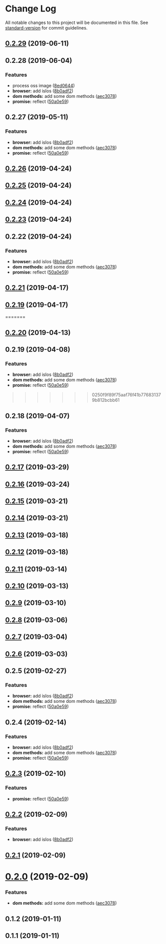 # Change Log

All notable changes to this project will be documented in this file. See [standard-version](https://github.com/conventional-changelog/standard-version) for commit guidelines.

<a name="0.2.29"></a>
## [0.2.29](https://github.com/leafiy/buxton/compare/v0.2.28...v0.2.29) (2019-06-11)



<a name="0.2.28"></a>
## 0.2.28 (2019-06-04)


### Features

* process oss image ([8ed0644](https://github.com/leafiy/buxton/commit/8ed0644))
* **browser:** add isIos ([8b0adf2](https://github.com/leafiy/buxton/commit/8b0adf2))
* **dom methods:** add some dom methods ([aec3078](https://github.com/leafiy/buxton/commit/aec3078))
* **promise:** reflect ([50a0e59](https://github.com/leafiy/buxton/commit/50a0e59))



<a name="0.2.27"></a>
## 0.2.27 (2019-05-11)


### Features

* **browser:** add isIos ([8b0adf2](https://github.com/leafiy/buxton/commit/8b0adf2))
* **dom methods:** add some dom methods ([aec3078](https://github.com/leafiy/buxton/commit/aec3078))
* **promise:** reflect ([50a0e59](https://github.com/leafiy/buxton/commit/50a0e59))



<a name="0.2.26"></a>
## [0.2.26](https://github.com/leafiy/buxton/compare/v0.2.25...v0.2.26) (2019-04-24)



<a name="0.2.25"></a>
## [0.2.25](https://github.com/leafiy/buxton/compare/v0.2.24...v0.2.25) (2019-04-24)



<a name="0.2.24"></a>
## [0.2.24](https://github.com/leafiy/buxton/compare/v0.2.23...v0.2.24) (2019-04-24)



<a name="0.2.23"></a>
## [0.2.23](https://github.com/leafiy/buxton/compare/v0.2.22...v0.2.23) (2019-04-24)



<a name="0.2.22"></a>
## 0.2.22 (2019-04-24)


### Features

* **browser:** add isIos ([8b0adf2](https://github.com/leafiy/buxton/commit/8b0adf2))
* **dom methods:** add some dom methods ([aec3078](https://github.com/leafiy/buxton/commit/aec3078))
* **promise:** reflect ([50a0e59](https://github.com/leafiy/buxton/commit/50a0e59))



<a name="0.2.21"></a>
## [0.2.21](https://github.com/leafiy/buxton/compare/v0.2.19...v0.2.21) (2019-04-17)



<a name="0.2.19"></a>
## [0.2.19](https://github.com/leafiy/buxton/compare/v0.2.18...v0.2.19) (2019-04-17)
=======
<a name="0.2.20"></a>
## [0.2.20](https://github.com/leafiy/buxton/compare/v0.2.19...v0.2.20) (2019-04-13)



<a name="0.2.19"></a>
## 0.2.19 (2019-04-08)


### Features

* **browser:** add isIos ([8b0adf2](https://github.com/leafiy/buxton/commit/8b0adf2))
* **dom methods:** add some dom methods ([aec3078](https://github.com/leafiy/buxton/commit/aec3078))
* **promise:** reflect ([50a0e59](https://github.com/leafiy/buxton/commit/50a0e59))
>>>>>>> 0250f9f89f75aaf76f41b776831379b812bcbb61



<a name="0.2.18"></a>
## 0.2.18 (2019-04-07)


### Features

* **browser:** add isIos ([8b0adf2](https://github.com/leafiy/buxton/commit/8b0adf2))
* **dom methods:** add some dom methods ([aec3078](https://github.com/leafiy/buxton/commit/aec3078))
* **promise:** reflect ([50a0e59](https://github.com/leafiy/buxton/commit/50a0e59))



<a name="0.2.17"></a>
## [0.2.17](https://github.com/leafiy/buxton/compare/v0.2.16...v0.2.17) (2019-03-29)



<a name="0.2.16"></a>
## [0.2.16](https://github.com/leafiy/buxton/compare/v0.2.15...v0.2.16) (2019-03-24)



<a name="0.2.15"></a>
## [0.2.15](https://github.com/leafiy/buxton/compare/v0.2.13...v0.2.15) (2019-03-21)



<a name="0.2.14"></a>
## [0.2.14](https://github.com/leafiy/buxton/compare/v0.2.11...v0.2.14) (2019-03-21)



<a name="0.2.13"></a>
## [0.2.13](https://github.com/leafiy/buxton/compare/v0.2.12...v0.2.13) (2019-03-18)



<a name="0.2.12"></a>
## [0.2.12](https://github.com/leafiy/buxton/compare/v0.2.9...v0.2.12) (2019-03-18)



<a name="0.2.11"></a>
## [0.2.11](https://github.com/leafiy/buxton/compare/v0.2.10...v0.2.11) (2019-03-14)



<a name="0.2.10"></a>
## [0.2.10](https://github.com/leafiy/buxton/compare/v0.2.9...v0.2.10) (2019-03-13)



<a name="0.2.9"></a>
## [0.2.9](https://github.com/leafiy/buxton/compare/v0.2.8...v0.2.9) (2019-03-10)



<a name="0.2.8"></a>
## [0.2.8](https://github.com/leafiy/buxton/compare/v0.2.7...v0.2.8) (2019-03-06)



<a name="0.2.7"></a>
## [0.2.7](https://github.com/leafiy/buxton/compare/v0.2.6...v0.2.7) (2019-03-04)



<a name="0.2.6"></a>
## [0.2.6](https://github.com/leafiy/buxton/compare/v0.2.5...v0.2.6) (2019-03-03)



<a name="0.2.5"></a>
## 0.2.5 (2019-02-27)


### Features

* **browser:** add isIos ([8b0adf2](https://github.com/leafiy/buxton/commit/8b0adf2))
* **dom methods:** add some dom methods ([aec3078](https://github.com/leafiy/buxton/commit/aec3078))
* **promise:** reflect ([50a0e59](https://github.com/leafiy/buxton/commit/50a0e59))



<a name="0.2.4"></a>
## 0.2.4 (2019-02-14)


### Features

* **browser:** add isIos ([8b0adf2](https://github.com/leafiy/buxton/commit/8b0adf2))
* **dom methods:** add some dom methods ([aec3078](https://github.com/leafiy/buxton/commit/aec3078))
* **promise:** reflect ([50a0e59](https://github.com/leafiy/buxton/commit/50a0e59))



<a name="0.2.3"></a>
## [0.2.3](https://github.com/leafiy/buxton/compare/v0.2.2...v0.2.3) (2019-02-10)


### Features

* **promise:** reflect ([50a0e59](https://github.com/leafiy/buxton/commit/50a0e59))



<a name="0.2.2"></a>
## [0.2.2](https://github.com/leafiy/buxton/compare/v0.2.1...v0.2.2) (2019-02-09)


### Features

* **browser:** add isIos ([8b0adf2](https://github.com/leafiy/buxton/commit/8b0adf2))



<a name="0.2.1"></a>
## [0.2.1](https://github.com/leafiy/js-utils/compare/v0.2.0...v0.2.1) (2019-02-09)



<a name="0.2.0"></a>
# [0.2.0](https://github.com/leafiy/js-utils/compare/v0.1.2...v0.2.0) (2019-02-09)


### Features

* **dom methods:** add some dom methods ([aec3078](https://github.com/leafiy/js-utils/commit/aec3078))



<a name="0.1.2"></a>
## 0.1.2 (2019-01-11)



<a name="0.1.1"></a>
## 0.1.1 (2019-01-11)
